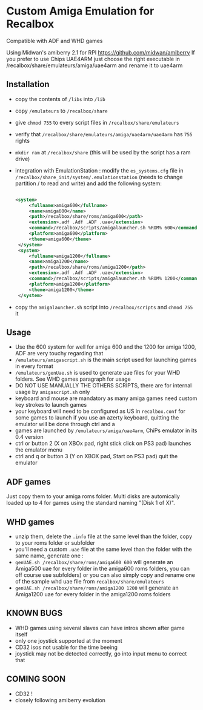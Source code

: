 # Custom Amiga Emulation for Recalbox

Compatible with ADF and WHD games

Using Midwan's amiberry 2.1 for RPI https://github.com/midwan/amiberry
If you prefer to use Chips UAE4ARM just choose the right executable in /recalbox/share/emulateurs/amiga/uae4arm and rename it to uae4arm

Installation
--------------
- copy the contents of `/libs` into `/lib`
- copy `/emulateurs` to `/recalbox/share`
- give `chmod 755` to every script files in `/recalbox/share/emulateurs`
- verify that `/recalbox/share/emulateurs/amiga/uae4arm/uae4arm` has `755` rights
- `mkdir ram` at `/recalbox/share` (this will be used by the script has a ram drive)
- integration with EmulationStation : modify the `es_systems.cfg` file in `/recalbox/share_init/system/.emulationstation` (needs to change partition / to read and write) and add the following system:

   ```xml
   
   <system>
        <fullname>amiga600</fullname>
        <name>amiga600</name>
        <path>/recalbox/share/roms/amiga600</path>
        <extension>.adf .Adf .ADF .uae</extension>
		<command>/recalbox/scripts/amigalauncher.sh %ROM% 600</command>	
		<platform>amiga600</platform>
        <theme>amiga600</theme>
    </system>
	<system>
        <fullname>amiga1200</fullname>
        <name>amiga1200</name>
        <path>/recalbox/share/roms/amiga1200</path>
        <extension>.adf .Adf .ADF .uae</extension>
		<command>/recalbox/scripts/amigalauncher.sh %ROM% 1200</command>	
		<platform>amiga1200</platform>
        <theme>amiga1200</theme>
    </system>
   ```

- copy the `amigalauncher.sh` script into `/recalbox/scripts` and `chmod 755` it

Usage
-------
- Use the 600 system for well for amiga 600 and the 1200 for amiga 1200, ADF are very touchy regarding that
- `/emulateurs/amigascript.sh` is the main script used for launching games in every format
- `/emulateurs/genUae.sh` is used to generate uae files for your WHD folders. See WHD games paragraph for usage
- DO NOT USE MANUALLY THE OTHERS SCRIPTS, there are for internal usage by `amigascript.sh` only
- keyboard and mouse are mandatory as many amiga games need custom key strokes to launch games
- your keyboard will need to be configured as US in `recalbox.conf` for some games to launch if you use an azerty keyboard, quitting the emulator will be done through ctrl and a
- games are launched by `/emulateurs/amiga/uae4arm`, ChiPs emulator in its 0.4 version
- ctrl or button 2 (X on XBOx pad, right stick click on PS3 pad) launches the emulator menu
- ctrl and q or button 3 (Y on XBOX pad, Start on PS3 pad) quit the emulator

ADF games
---------
Just copy them to your amiga roms folder. Multi disks are automically loaded up to 4 for games using the standard naming "(Disk 1 of X)".

WHD games
------------------------
- unzip them, delete the `.info` file at the same level than the folder, copy to your roms folder or subfolder
- you'll need a custom `.uae` file at the same level than the folder with the same name, generate one :
- `genUAE.sh /recalbox/share/roms/amiga600 600` will generate an Amiga500 uae for every folder in the amiga600 roms folders, you can off course use subfolders) or you can also simply copy and rename one of the sample whd uae file from `recalbox/share/emulateurs`
 - `genUAE.sh /recalbox/share/roms/amiga1200 1200` will generate an Amiga1200 uae for every folder in the amiga1200 roms folders

KNOWN BUGS
------------
- WHD games using several slaves can have intros shown after game itself
- only one joystick supported at the moment
- CD32 isos not usable for the time beeing
- joystick may not be detected correctly, go into input menu to correct that

COMING SOON
-------------
- CD32 !
- closely following amiberry evolution
